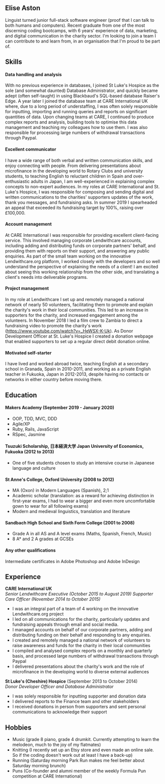 ## Elise Aston

Linguist turned junior full-stack software engineer (proof that I can talk to both humans and computers). Recent graduate from one of the most discerning coding bootcamps, with 6 years' experience of data, marketing, and digital communication in the charity sector. I'm looking to join a team I can contribute to and learn from, in an organisation that I'm proud to be part of.

## Skills

#### Data handling and analysis

With no previous experience in databases, I joined St Luke's Hospice as the sole (and somewhat daunted) Database Administrator, and quickly became adept (often self-taught) in using Blackbaud's SQL-based database Raiser's Edge. A year later I joined the database team at CARE International UK where, due to a long period of understaffing, I was often solely responsible for inputting, importing and running queries and reports on significant quantities of data. Upon changing teams at CARE, I continued to produce complex reports and analysis, building tools to optimise this data management and teaching my colleagues how to use them. I was also responsible for processing large numbers of withdrawal transactions through Paypal.

#### Excellent communicator

I have a wide range of both verbal and written communication skills, and enjoy connecting with people. From delivering presentations about microfinance in the developing world to Rotary Clubs and university students, to teaching English to reluctant children in Spain and over-enthusiastic adults in Japan, I am well-experienced in explaining complex concepts to non-expert audiences. In my roles at CARE International and St. Luke's Hospice, I was responsible for composing and sending digital and written communications to the charities' supporters updates of the work, thank you messages, and fundraising asks. In summer 2019 I spearheaded an appeal that exceeded its fundraising target by 100%, raising over £100,000.

#### Account management

At CARE International I was responsible for providing excellent client-facing service. This involved managing corporate Lendwithcare accounts, including adding and distributing funds on corporate partners' behalf, and providing them with reports on their support, and answering any public enquiries. As part of the small team working on the innovative Lendwithcare.org platform, I worked closely with the developers and so well understand the perspective of explaining the needs of a client! I am excited about seeing this working relationship from the other side, and translating a client's needs into deliverable programs.

#### Project management

In my role at Lendwithcare I set up and remotely managed a national network of nearly 50 volunteers, facilitating them to promote and explain the charity's work in their local communities. This led to an increase in supporters for the charity, and increased engagement among the volunteers. In November 2018 I led a film crew to Zambia to direct a fundraising video to promote the charity's work (https://www.youtube.com/watch?v=_HeWSX-K-Uk). As Donor Development Officer at St. Luke's Hospice I created a donation webpage that enabled supporters to set up a regular direct debit donation online.

#### Motivated self-starter

I have lived and worked abroad twice, teaching English at a secondary school in Granada, Spain in 2010-2011, and working as a private English teacher in Fukuoka, Japan in 2012-2013, despite having no contacts or networks in either country before moving there.

## Education

#### Makers Academy (September 2019 - January 2020)

- OOP, TDD, MVC, DDD
- Agile/XP
- Ruby, Rails, JavaScript
- RSpec, Jasmine


#### Tsuzuki Scholarship, 日本経済大学 Japan University of Economics, Fukuoka (2012 to 2013)

- One of five students chosen to study an intensive course in Japanese language and culture


#### St Anne's College, Oxford University (2008 to 2012)

- MA (Oxon) in Modern Languages (Spanish), 2;1
- Academic scholar (translation: as a reward for achieving distinction in first-year exams, I had to wear a bigger and even more uncomfortable gown to wear for all following exams)
- Modern and medieval linguistics, translation and literature


#### Sandbach High School and Sixth Form College (2001 to 2008)

- Grade A in all AS and A level exams (Maths, Spanish, French, Music)
- 8 A* and 2 A grades at GCSEs

#### Any other qualifications

Intermediate certificates in Adobe Photoshop and Adobe InDesign

## Experience

**CARE International UK**   
*Senior Lendwithcare Executive (October 2015 to August 2019)*
*Supporter Care Officer (November 2014 to October 2015)*
- I was an integral part of a team of 4 working on the innovative Lendwithcare.org project
- I led on all communications for the charity, particularly updates and fundraising appeals through email and social media.
- I managed accounts on behalf of our corporate partners, adding and distributing funding on their behalf and responding to any enquiries.
- I created and remotely managed a national network of volunteers to raise awareness and funds for the charity in their local communities
- I compiled and analysed complex reports on a monthly and quarterly basis, and processed large numbers of withdrawal transactions through Paypal
- I delivered presentations about the charity's work and the role of microfinance in the developing world to diverse external audiences

**St Luke's (Cheshire) Hospice** (September 2013 to October 2014)    
*Donor Developer Officer and Database Administrator*  
- I was solely responsible for inputting supporter and donation data
- I delivered reports to the Finance team and other stakeholders
- I received donations in person from supporters and sent personal communications to acknowledge their support

## Hobbies

- Music (grade 8 piano, grade 4 drumkit. Currently attempting to learn the melodeon, much to the joy of my flatmates)
- Knitting (I recently set up an Etsy store and even made an online sale. So if the coding doesn't work out at least I have a back-up)
- Running (Saturday morning Park Run makes me feel better about Saturday morning brunch)
- Puns (Co-founder and alumni member of the weekly Formula Pun competition at CARE International)
